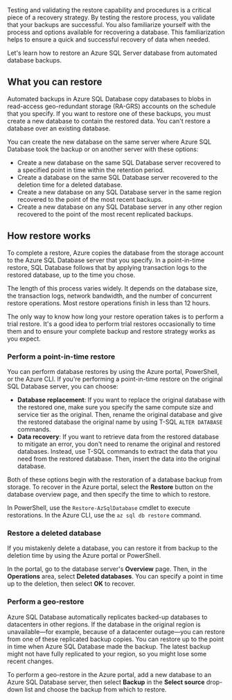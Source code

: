 Testing and validating the restore capability and procedures is a critical piece of a recovery strategy. By testing the restore process, you validate that your backups are successful. You also familiarize yourself with the process and options available for recovering a database. This familiarization helps to ensure a quick and successful recovery of data when needed.

Let's learn how to restore an Azure SQL Server database from automated database backups.

## What you can restore

Automated backups in Azure SQL Database copy databases to blobs in read-access geo-redundant storage (RA-GRS) accounts on the schedule that you specify. If you want to restore one of these backups, you must create a new database to contain the restored data. You can't restore a database over an existing database.

You can create the new database on the same server where Azure SQL Database took the backup or on another server with these options:

- Create a new database on the same SQL Database server recovered to a specified point in time within the retention period.
- Create a database on the same SQL Database server recovered to the deletion time for a deleted database.
- Create a new database on any SQL Database server in the same region recovered to the point of the most recent backups.
- Create a new database on any SQL Database server in any other region recovered to the point of the most recent replicated backups.

## How restore works

To complete a restore, Azure copies the database from the storage account to the Azure SQL Database server that you specify. In a point-in-time restore, SQL Database follows that by applying transaction logs to the restored database, up to the time you chose.

The length of this process varies widely. It depends on the database size, the transaction logs, network bandwidth, and the number of concurrent restore operations. Most restore operations finish in less than 12 hours.

The only way to know how long your restore operation takes is to perform a trial restore. It's a good idea to perform trial restores occasionally to time them and to ensure your complete backup and restore strategy works as you expect.

### Perform a point-in-time restore

You can perform database restores by using the Azure portal, PowerShell, or the Azure CLI. If you're performing a point-in-time restore on the original SQL Database server, you can choose:

- **Database replacement**: If you want to replace the original database with the restored one, make sure you specify the same compute size and service tier as the original. Then, rename the original database and give the restored database the original name by using T-SQL `ALTER DATABASE` commands.
- **Data recovery**: If you want to retrieve data from the restored database to mitigate an error, you don't need to rename the original and restored databases. Instead, use T-SQL commands to extract the data that you need from the restored database. Then, insert the data into the original database.

Both of these options begin with the restoration of a database backup from storage. To recover in the Azure portal, select the **Restore** button on the database overview page, and then specify the time to which to restore.

In PowerShell, use the `Restore-AzSqlDatabase` cmdlet to execute restorations. In the Azure CLI, use the `az sql db restore` command.

### Restore a deleted database

If you mistakenly delete a database, you can restore it from backup to the deletion time by using the Azure portal or PowerShell.

In the portal, go to the database server's **Overview** page. Then, in the **Operations** area, select **Deleted databases**. You can specify a point in time up to the deletion, then select **OK** to recover.

### Perform a geo-restore

Azure SQL Database automatically replicates backed-up databases to datacenters in other regions. If the database in the original region is unavailable—for example, because of a datacenter outage—you can restore from one of these replicated backup copies. You can restore up to the point in time when Azure SQL Database made the backup. The latest backup might not have fully replicated to your region, so you might lose some recent changes.

To perform a geo-restore in the Azure portal, add a new database to an Azure SQL Database server, then select **Backup** in the **Select source** drop-down list and choose the backup from which to restore.
